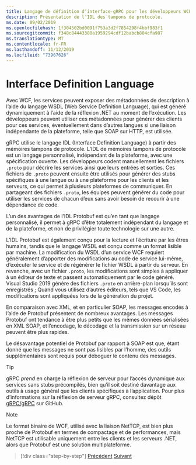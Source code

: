 ```yaml
---
title: Langage de définition d’interface-gRPC pour les développeurs WCF
description: Présentation de l’IDL des tampons de protocole.
ms.date: 09/02/2019
ms.openlocfilehash: 1f304502bd0091f753a3d2f7854298f4bbf983f1
ms.sourcegitcommit: f348c84443380a1959294cdf12babcb804cfa987
ms.translationtype: MT
ms.contentlocale: fr-FR
ms.lasthandoff: 11/12/2019
ms.locfileid: "73967626"
---
```

# <a name="interface-definition-language"></a>Interface Definition Language

Avec WCF, les services peuvent exposer des métadonnées de description à l’aide du langage WSDL (Web Service Definition Language), qui est généré dynamiquement à l’aide de la réflexion .NET au moment de l’exécution. Les développeurs peuvent utiliser ces métadonnées pour générer des clients pour ces services, éventuellement dans d’autres langues si une liaison indépendante de la plateforme, telle que SOAP sur HTTP, est utilisée.

gRPC utilise le langage IDL (Interface Definition Language) à partir des mémoires tampons de protocole. L’IDL de mémoires tampons de protocole est un langage personnalisé, indépendant de la plateforme, avec une spécification ouverte. Les développeurs codent manuellement les fichiers `.proto` pour décrire les services ainsi que leurs entrées et sorties. Ces fichiers de `.proto` peuvent ensuite être utilisés pour générer des stubs spécifiques à une langue ou à une plateforme pour les clients et les serveurs, ce qui permet à plusieurs plateformes de communiquer. En partageant des fichiers `.proto`, les équipes peuvent générer du code pour utiliser les services de chacun d’eux sans avoir besoin de recourir à une dépendance de code.

L’un des avantages de l’IDL Protobuf est qu’en tant que langage personnalisé, il permet à gRPC d’être totalement indépendant du langage et de la plateforme, et non de privilégier toute technologie sur une autre.

L’IDL Protobuf est également conçu pour la lecture et l’écriture par les êtres humains, tandis que le langage WSDL est conçu comme un format lisible par machine. La modification du WSDL d’un service WCF requiert généralement d’apporter des modifications au code de service lui-même, d’exécuter le service et de régénérer le fichier WSDL à partir du serveur. En revanche, avec un fichier `.proto`, les modifications sont simples à appliquer à un éditeur de texte et passent automatiquement par le code généré. Visual Studio 2019 génère des fichiers `.proto` en arrière-plan lorsqu’ils sont enregistrés ; Quand vous utilisez d’autres éditeurs, tels que VS Code, les modifications sont appliquées lors de la génération du projet.

En comparaison avec XML, et en particulier SOAP, les messages encodés à l’aide de Protobuf présentent de nombreux avantages. Les messages Protobuf ont tendance à être plus petits que les mêmes données sérialisées en XML SOAP, et l’encodage, le décodage et la transmission sur un réseau peuvent être plus rapides.

Le désavantage potentiel de Protobuf par rapport à SOAP est que, étant donné que les messages ne sont pas lisibles par l’homme, des outils supplémentaires sont requis pour déboguer le contenu des messages.

> [!TIP]
> gRPC *prend* en charge la réflexion de serveur pour l’accès dynamique aux services sans stubs précompilés, bien qu’il soit destiné davantage aux outils à usage général que les clients spécifiques à l’application. Pour plus d’informations sur la réflexion de serveur gRPC, consultez dépôt [gRPC/gRPC](https://github.com/grpc/grpc/blob/master/doc/server-reflection.md) sur GitHub.

> [!NOTE]
> Le format binaire de WCF, utilisé avec la liaison NetTCP, est bien plus proche de Protobuf en termes de compactage et de performances, mais NetTCP est utilisable uniquement entre les clients et les serveurs .NET, alors que Protobuf est une solution multiplateforme.

>[!div class="step-by-step"]
>[Précédent](approach.md)
>[Suivant](network-protocols.md)
